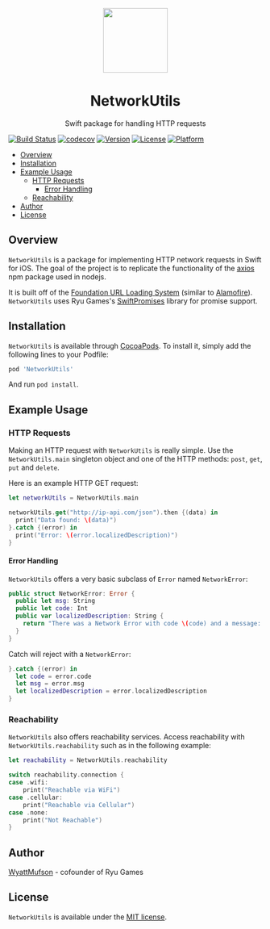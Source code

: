 <p align="center">
<img
src="https://s3.amazonaws.com/ryu-logos/RyuIcon128x128.png?"
width="128px;">
</p>

<h1 align="center">NetworkUtils</h1>
<p align="center">
Swift package for handling HTTP requests
</p>

[![Build Status](https://travis-ci.com/RyuGames/NetworkUtils.svg?branch=master)](https://travis-ci.com/RyuGames/NetworkUtils)
[![codecov](https://codecov.io/gh/RyuGames/NetworkUtils/branch/master/graph/badge.svg)](https://codecov.io/gh/RyuGames/NetworkUtils)
[![Version](https://img.shields.io/cocoapods/v/NetworkUtils.svg?style=flat)](https://cocoapods.org/pods/NetworkUtils)
[![License](https://img.shields.io/cocoapods/l/NetworkUtils.svg?style=flat)](./LICENSE)
[![Platform](https://img.shields.io/cocoapods/p/NetworkUtils.svg?style=flat)](https://cocoapods.org/pods/NetworkUtils)

- [Overview](#overview)
- [Installation](#installation)
- [Example Usage](#example-usage)
  - [HTTP Requests](#http-requests)
    - [Error Handling](#error-handling)
  - [Reachability](#reachability)
- [Author](#author)
- [License](#license)

## Overview

`NetworkUtils` is a package for implementing HTTP network requests in Swift for iOS. The goal of the project is to replicate the functionality of the [axios](https://github.com/axios/axios) npm package used in nodejs.

It is built off of the [Foundation URL Loading System](https://developer.apple.com/documentation/foundation/url_loading_system) (similar to [Alamofire](https://github.com/Alamofire/Alamofire)). `NetworkUtils` uses Ryu Games's [SwiftPromises](https://github.com/RyuGames/SwiftPromises) library for promise support.

## Installation

`NetworkUtils` is available through [CocoaPods](https://cocoapods.org). To install
it, simply add the following lines to your Podfile:

```ruby
pod 'NetworkUtils'
```

And run ```pod install```.

## Example Usage

### HTTP Requests

Making an HTTP request with `NetworkUtils` is really simple. Use the `NetworkUtils.main` singleton object and one of the HTTP methods: `post`, `get`, `put` and `delete`.

Here is an example HTTP GET request:

``` swift
let networkUtils = NetworkUtils.main

networkUtils.get("http://ip-api.com/json").then {(data) in
  print("Data found: \(data)")
}.catch {(error) in
  print("Error: \(error.localizedDescription)")
}
```

#### Error Handling

`NetworkUtils` offers a very basic subclass of `Error` named `NetworkError`:

``` swift
public struct NetworkError: Error {
  public let msg: String
  public let code: Int
  public var localizedDescription: String {
    return "There was a Network Error with code \(code) and a message: \(msg)"
  }
}
```

Catch will reject with a `NetworkError`:

``` swift
}.catch {(error) in
  let code = error.code
  let msg = error.msg
  let localizedDescription = error.localizedDescription
}
```

### Reachability

`NetworkUtils` also offers reachability services. Access reachability with `NetworkUtils.reachability` such as in the following example:

``` swift
let reachability = NetworkUtils.reachability

switch reachability.connection {
case .wifi:
    print("Reachable via WiFi")
case .cellular:
    print("Reachable via Cellular")
case .none:
    print("Not Reachable")
}
```

## Author

[WyattMufson](mailto:wyatt@ryu.games) - cofounder of Ryu Games

## License

`NetworkUtils` is available under the [MIT license](./LICENSE).
